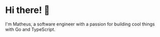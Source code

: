 # Hi there! :wave:

I'm Matheus, a software engineer with a passion for building cool things with Go and TypeScript.

